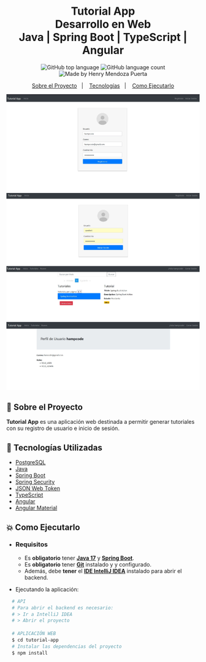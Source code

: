 <h1 align="center">
    <strong>Tutorial App</strong>    
    <br>Desarrollo en Web<br/>
    Java | Spring Boot | TypeScript | Angular
</h1>

<p align="center">
    <img alt="GitHub top language" src="https://img.shields.io/github/languages/top/hampcode/TutorialApp?style=flat-square">
    <img alt="GitHub language count" src="https://img.shields.io/github/languages/count/hampcode/TutorialApp?style=flat-square">
    <img alt="Made by Henry Mendoza Puerta" src="https://img.shields.io/badge/made%20by-hampcode-%237519C1?style=flat-square"><br/>

</p>

<p align="center">
    <a href="#bookmark-sobre-el-proyecto">Sobre el Proyecto</a>&nbsp;&nbsp;&nbsp;|&nbsp;&nbsp;&nbsp;
    <a href="#rocket-tecnologías-utilizadas">Tecnologías</a>&nbsp;&nbsp;&nbsp;|&nbsp;&nbsp;&nbsp;
    <a href="#boom-como-ejecutarlo">Como Ejecutarlo</a>
</p>

<p align="center">
    <img alt="Diseño del proyecto" width="650px" src="./img/design.JPG" />
    <img alt="Diseño del proyecto" width="650px" src="./img/design01.JPG" />
    <img alt="Diseño del proyecto" width="650px" src="./img/design02.JPG" />
    <img alt="Diseño del proyecto" width="650px" src="./img/design03.JPG" />
<p>

## :bookmark: Sobre el Proyecto

**Tutorial App** es una aplicación web destinada a permitir generar tutoriales con su registro de usuario e inicio de sesión.

## :rocket: Tecnologías Utilizadas

- [PostgreSQL](https://www.postgresql.org/)
- [Java](https://java.com/)
- [Spring Boot](https://spring.io/projects/spring-boot)
- [Spring Security](https://spring.io/projects/spring-security)
- [JSON Web Token](https://jwt.io/)
- [TypeScript](https://www.typescriptlang.org/)
- [Angular](https://angular.io/)
- [Angular Material](https://material.angular.io/)

## :boom: Como Ejecutarlo

- ### **Requisitos**

  - Es **obligatorio** tener **[Java 17](https://java.com/)** y **[Spring Boot](https://spring.io/)**.
  - Es **obligatorio** tener **[Git](https://git-scm.com/)** instalado y y configurado.
  - Además, debe **tener** el **[IDE IntelliJ IDEA](https://www.jetbrains.com/es-es/idea/)** instalado para abrir el backend.

- Ejecutando la aplicación:

```sh
  # API
  # Para abrir el backend es necesario:
  # > Ir a IntelliJ IDEA
  # > Abrir el proyecto

  # APLICACIÓN WEB
  $ cd tutorial-app
  # Instalar las dependencias del proyecto
  $ npm install

```

